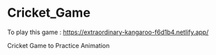 # Cricket_Game
To play this game : https://extraordinary-kangaroo-f6d1b4.netlify.app/

Cricket Game to Practice Animation
